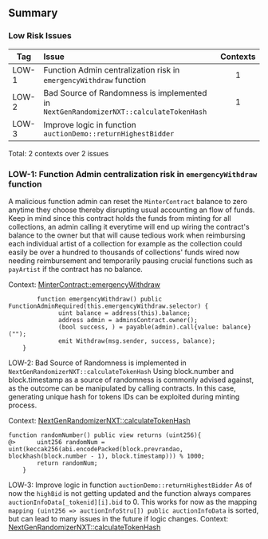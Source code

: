 ## Summary

### Low Risk Issues
|Tag |Issue|Contexts|
|-|:-|:-:|
|LOW-1| Function Admin centralization risk in `emergencyWithdraw` function |1| 
|LOW-2| Bad Source of Randomness is implemented in `NextGenRandomizerNXT::calculateTokenHash`|1|
|LOW-3| Improve logic in function `auctionDemo::returnHighestBidder`

Total: 2 contexts over 2 issues

### LOW-1: Function Admin centralization risk in `emergencyWithdraw` function
A malicious function admin can reset the `MinterContract` balance to zero anytime they choose thereby disrupting usual accounting an flow of funds. Keep in mind since this contract holds the funds from minting for all collections, an admin calling it everytime will end up wiring the contract's balance to the owner but that will cause tedious work when reimbursing each individual artist of a collection for example as the collection could easily be over a hundred to thousands of collections' funds wired now needing reimbursement and temporarily pausing crucial functions such as `payArtist` if the contract has no balance.

Context: [MinterContract::emergencyWithdraw](https://github.com/code-423n4/2023-10-nextgen/blob/main/smart-contracts/MinterContract.sol#L461)
```solidity
        function emergencyWithdraw() public FunctionAdminRequired(this.emergencyWithdraw.selector) {
              uint balance = address(this).balance;
              address admin = adminsContract.owner();
              (bool success, ) = payable(admin).call{value: balance}("");
              emit Withdraw(msg.sender, success, balance);
    }
```
LOW-2: Bad Source of Randomness is implemented in `NextGenRandomizerNXT::calculateTokenHash`
Using block.number and block.timestamp as a source of randomness is commonly advised against, as the outcome can be manipulated by calling contracts. In this case, generating unique hash for tokens IDs can be exploited during minting process.

Context: [NextGenRandomizerNXT::calculateTokenHash](https://github.com/code-423n4/2023-10-nextgen/blob/main/smart-contracts/RandomizerNXT.sol#L57)
```
function randomNumber() public view returns (uint256){
@>      uint256 randomNum = uint(keccak256(abi.encodePacked(block.prevrandao, blockhash(block.number - 1), block.timestamp))) % 1000;
        return randomNum;
    }
```

LOW-3: Improve logic in function `auctionDemo::returnHighestBidder`
As of now the `highBid` is not getting updated and the function always compares `auctionInfoData[_tokenid][i].bid` to 0. This works for now as the mapping `mapping (uint256 => auctionInfoStru[]) public auctionInfoData` is sorted, but can lead to many issues in the future if logic changes.
Context: [NextGenRandomizerNXT::calculateTokenHash](https://github.com/code-423n4/2023-10-nextgen/blob/8b518196629faa37eae39736837b24926fd3c07c/hardhat/smart-contracts/AuctionDemo.sol#L91-L92)
